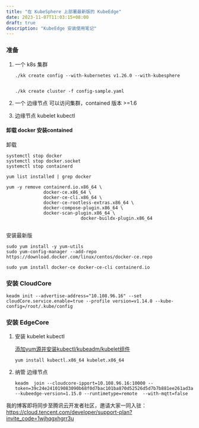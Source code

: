 ```yaml
---
title: "在 KubeSphere 上部署最新版的 KubeEdge"
date: 2023-11-07T11:03:15+08:00
draft: true
description: "KubeEdge 安装使用笔记"
---
```


<!--more-->

### 准备

1. 一个 k8s 集群

   ```
   ./kk create config --with-kubernetes v1.26.0 --with-kubesphere
   
   
   ./kk create cluster -f config-sample.yaml
   ```

   

2. 一个 边缘节点 可以访问集群，contained 版本 >=1.6 

3. 边缘节点 kubelet kubectl 



#### 卸载 docker 安装contained

卸载

```shell
systemctl stop docker
systemctl stop docker.socket
systemctl stop containerd

yum list installed | grep docker

yum -y remove containerd.io.x86_64 \
              docker-ce.x86_64 \
              docker-ce-cli.x86_64 \
              docker-ce-rootless-extras.x86_64 \
              docker-compose-plugin.x86_64 \
              docker-scan-plugin.x86_64 \
							docker-buildx-plugin.x86_64
							

```

安装最新版

```shell
sudo yum install -y yum-utils
sudo yum-config-manager --add-repo https://download.docker.com/linux/centos/docker-ce.repo

sudo yum install docker-ce docker-ce-cli containerd.io
```



### 安装 CloudCore

```shell
keadm init --advertise-address="10.108.96.16" --set cloudCore.service.enable=true --profile version=v1.14.0 --kube-config=/root/.kube/config
```



### 安装 EdgeCore

1. 安装 kubelet kubectl

   [添加yum源并安装kubectl/kubeadm/kubelet组件](https://blog.csdn.net/qq_14910065/article/details/132069986)

   ```shell
   yum install kubectl.x86_64 kubelet.x86_64 
   ```

2. 纳管 边缘节点

   ```shell
   keadm  join --cloudcore-ipport=10.108.96.16:10000 --token=39c24e241019083090b68f0d7bac101ba870d52526d5d7b7b881ee261ad3ac67.eyJhbGciOiJIUzI1NiIsInR5cCI6IkpXVCJ9.eyJleHAiOjE2OTk0MTA0Nzd9.rwdvDRBfU1hhzjCRoNzKhjNGx_aoVkC7U6tsYLfHP6w --kubeedge-version=1.15.0 --runtimetype=remote  --with-mqtt=false
   ```







我的博客即将同步至腾讯云开发者社区，邀请大家一同入驻：https://cloud.tencent.com/developer/support-plan?invite_code=1wjhqgxhgrr3u
